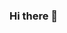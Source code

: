 ### Hi there 👋

<!--
**montenegrotay/montenegrotay** is a ✨ _special_ ✨ repository because its `README.md` (this file) appears on your GitHub profile.

Here are some ideas to get you started:

- 🔭 I’m Taynara Montenegro.
- 🌱 I’m have 31 years old.
- 👯 I graduated from Colégio Estadual Eliziario Matta, studied Nursing at Unibrasil until the Third Period....
- 🤔 In 2022 I decided to migrate to the IT area by choosing the Dev Full Stack Programmer course at Labenu, in which I am studying....
- 📫 How to reach me: montenegro.taynara@gmail.com.
- 😄 Pronouns: she/her.
-->
